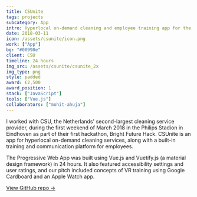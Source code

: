 ```yaml
---
title: CSUnite
tags: projects
subcategory: App
intro: Hyperlocal on-demand cleaning and employee training app for the Netherlands' second-largest cleaning service provider.
date: 2018-03-11
icon: /assets/csunite/icon.png
work: ["App"]
bg: "#00998e"
client: CSU
timeline: 24 hours
img_src: /assets/csunite/csunite_2x
img_type: png
style: padded
award: €2,500
award_position: 1
stack: ["JavaScript"]
tools: ["Vue.js"]
collaborators: ["mohit-ahuja"]
---
```


I worked with CSU, the Netherlands' second-largest cleaning service provider, during the first weekend of March 2018 in the Philips Stadion in Eindhoven as part of their first hackathon, Bright Future Hack. CSUnite is an app for hyperlocal on-demand cleaning services, along with a built-in training and communication platform for employees.

The Progressive Web App was built using Vue.js and Vuetify.js (a material design framework) in 24 hours. It also featured accessibility settings and user ratings, and our pitch included concepts of VR training using Google Cardboard and an Apple Watch app.

[View GitHub repo &rarr;](https://github.com/AnandChowdhary/csu)

<div class="three-images">
  <div><img alt="" src="/assets/csunite/learn.png"></div>
  <div><img alt="" src="/assets/csunite/requests.png"></div>
  <div><img alt="" src="/assets/csunite/community.png"></div>
</div>
<div class="three-images">
  <div><img alt="" src="/assets/csunite/video.png"></div>
  <div><img alt="" src="/assets/csunite/profile.png"></div>
  <div><img alt="" src="/assets/csunite/request.png"></div>
</div>
<div class="two-images shadow">
  <div><img alt="" src="/assets/csunite/slide-1.png"></div>
  <div><img alt="" src="/assets/csunite/slide-2.png"></div>
</div>
<div class="image scale"><img alt="" src="/assets/csunite/news.png"></div>
